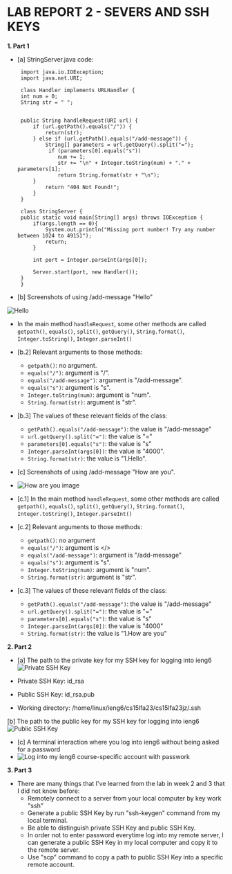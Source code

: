 # **LAB REPORT 2 - SEVERS AND SSH KEYS**


**1. Part 1**
- [a] StringServer.java code:

   ```
    import java.io.IOException;
    import java.net.URI;
    
    class Handler implements URLHandler {
    int num = 0;
    String str = " ";
    
    
    public String handleRequest(URI url) {
        if (url.getPath().equals("/")) {
            return(str);
        } else if (url.getPath().equals("/add-message")) {
            String[] parameters = url.getQuery().split("=");
             if (parameters[0].equals("s"))
                num += 1;
                str += "\n" + Integer.toString(num) + "." + parameters[1];
                return String.format(str + "\n");
        } 
            return "404 Not Found!";
        }
    }
    
    class StringServer {
    public static void main(String[] args) throws IOException {
        if(args.length == 0){
            System.out.println("Missing port number! Try any number between 1024 to 49151");
            return;
        }

        int port = Integer.parseInt(args[0]);

        Server.start(port, new Handler());
    }
    }
    ```


- [b] Screenshots of using /add-message "Hello"

![Hello](part1-image1.png)
- In the main method `handleRequest`, some other methods are called `getpath()`, `equals()`, `split()`, `getQuery()`, `String.format()`, `Integer.toString()`, `Integer.parseInt()`
- [b.2] Relevant arguments to those methods:
  - `getpath()`: no argument.
  - `equals("/")`: argument is "/".
  - `equals("/add-message")`: argument is "/add-message".
  - `equals("s")`: argument is "s".
  - `Integer.toString(num)`: argument is "num".
  - `String.format(str)`: argument is "str".

- [b.3] The values of these relevant fields of the class:
  - `getPath().equals("/add-message")`: the value is "/add-message"
  - `url.getQuery().split("=")`: the value is "="
  - `parameters[0].equals("s")`: the value is "s"
  - `Integer.parseInt(args[0])`: the value is "4000".
  - `String.format(str)`: the value is "1.Hello".
 
  
- [c] Screenshots of using /add-message "How are you".
- ![How are you image](part1-image2.png)
- [c.1] In the main method `handleRequest`, some other methods are called `getpath()`, `equals()`, `split()`, `getQuery()`, `String.format()`, `Integer.toString()`, `Integer.parseInt()`
- [c.2] Relevant arguments to those methods:
  - `getpath()`: no argument
  - `equals("/")`: argument is </>
  - `equals("/add-message")`: argument is "/add-message"
  - `equals("s")`: argument is "s".
  - `Integer.toString(num)`: argument is "num".
  - `String.format(str)`: argument is "str".  
  
- [c.3] The values of these relevant fields of the class:
  - `getPath().equals("/add-message")`: the value is "/add-message"
  - `url.getQuery().split("=")`: the value is "="
  - `parameters[0].equals("s")`: the value is "s"
  - `Integer.parseInt(args[0])`: the value is "4000"
  - `String.format(str)`: the value is "1.How are you"

**2. Part 2**
- [a] The path to the private key for my SSH key for logging into ieng6
![Private SSH Key](part2-image1.png)

- Private SSH Key: id_rsa
- Public SSH Key: id_rsa.pub
- Working directory: /home/linux/ieng6/cs15lfa23/cs15lfa23jz/.ssh
  
[b] The path to the public key for my SSH key for logging into ieng6
![Public SSH Key](part2-image2.png)

- [c] A terminal interaction where you log into ieng6 without being asked for a password
- ![Log into my ieng6 course-specific account with passwork](part2-image3.png)

**3. Part 3**
- There are many things that I've learned from the lab in week 2 and 3 that I did not know before:
  - Remotely connect to a server from your local computer by key work "ssh"
  - Generate a public SSH Key by run "ssh-keygen" command from my local terminal.
  - Be able to distinguish private SSH Key and public SSH Key.
  - In order not to enter password everytime log into my remote server, I can generate a public SSH Key in my local computer and copy it to the remote server.
  - Use "scp" command to copy a path to public SSH Key into a specific remote account.


